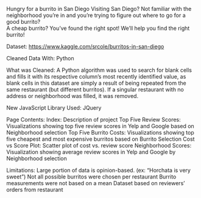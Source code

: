 Hungry for a burrito in San Diego
Visiting San Diego?  Not familiar with the neighborhood you’re in 
and you’re trying to figure out where to go for a good burrito?  
A cheap burrito?  You’ve found the right spot!  We’ll help you find 
the right burrito!

Dataset: https://www.kaggle.com/srcole/burritos-in-san-diego

Cleaned Data With: 
Python

What was Cleaned:
A Python algorithm was used to search for blank cells and fills it 
with its respective column’s most recently identified value, as blank 
cells in this dataset are simply a result of being repeated from the 
same restaurant (but different burritos).  If a singular restaurant 
with no address or neighborhood was filled, it was removed.

New JavaScript Library Used: 
JQuery

Page Contents:
Index: Description of project
Top Five Review Scores:  Visualizations showing top five review scores 
in Yelp and Google based on Neighborhood selection
Top Five Burrito Costs:  Visualizations showing top five cheapest and 
most expensive burritos based on Burrito Selection
Cost vs Score Plot:  Scatter plot of cost vs. review score
Neighborhood Scores:  Visualization showing average review scores in 
Yelp and Google by Neighborhood selection

Limitations:
Large portion of data is opinion-based. (ex: “Horchata is very sweet”)
Not all possible burritos were chosen per restaurant
Burrito measurements were not based on a mean
Dataset based on reviewers’ orders from restaurant
